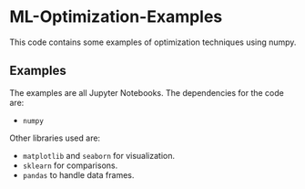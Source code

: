 # ML-Optimization-Examples
This code contains some examples of optimization techniques using numpy. 

## Examples
The examples are all Jupyter Notebooks. The dependencies for the code are:
 - `numpy`

Other libraries used are:
 - `matplotlib` and `seaborn` for visualization.
 - `sklearn` for comparisons.
 - `pandas` to handle data frames.
